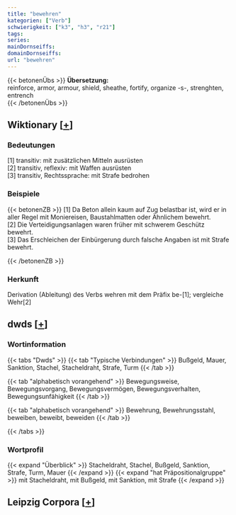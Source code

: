 ```yaml
---
title: "bewehren"
kategorien: ["Verb"]
schwierigkeit: ["k3", "h3", "r21"]
tags:
series:
mainDornseiffs:
domainDornseiffs:
url: "bewehren"
---
```


{{< betonenÜbs >}}
**Übersetzung:**  
reinforce, armor, armour, shield, sheathe, fortify, organize -s-, strenghten, entrench  
{{< /betonenÜbs >}}

## Wiktionary [[+](https://de.wiktionary.org/wiki/bewehren)]

### Bedeutungen
[1] transitiv: mit zusätzlichen Mitteln ausrüsten  
[2] transitiv, reflexiv: mit Waffen ausrüsten  
[3] transitiv, Rechtssprache: mit Strafe bedrohen  

### Beispiele
{{< betonenZB >}}
[1] Da Beton allein kaum auf Zug belastbar ist, wird er in aller Regel mit Moniereisen, Baustahlmatten oder Ähnlichem bewehrt.  
[2] Die Verteidigungsanlagen waren früher mit schwerem Geschütz bewehrt.  
[3] Das Erschleichen der Einbürgerung durch falsche Angaben ist mit Strafe bewehrt.  

{{< /betonenZB >}}
### Herkunft
Derivation (Ableitung) des Verbs wehren mit dem Präfix be-[1]; vergleiche Wehr[2]  



## dwds [[+](https://www.dwds.de/wb/bewehren)]

### Wortinformation
{{< tabs "Dwds" >}}
{{< tab "Typische Verbindungen" >}}
Bußgeld, Mauer, Sanktion, Stachel, Stacheldraht, Strafe, Turm
{{< /tab >}}

{{< tab "alphabetisch vorangehend" >}}
Bewegungsweise, Bewegungsvorgang, Bewegungsvermögen, Bewegungsverhalten, Bewegungsunfähigkeit
{{< /tab >}}

{{< tab "alphabetisch vorangehend" >}}
Bewehrung, Bewehrungsstahl, beweiben, beweibt, beweiden
{{< /tab >}}

{{< /tabs >}}

### Wortprofil
{{< expand "Überblick" >}} Stacheldraht, Stachel, Bußgeld, Sanktion, Strafe, Turm, Mauer {{< /expand >}}
{{< expand "hat Präpositionalgruppe" >}} mit Stacheldraht, mit Bußgeld, mit Sanktion, mit Strafe {{< /expand >}}

## Leipzig Corpora [[+](https://corpora.uni-leipzig.de/en/res?word=bewehren&corpusId=deu_newscrawl-public_2018)]

